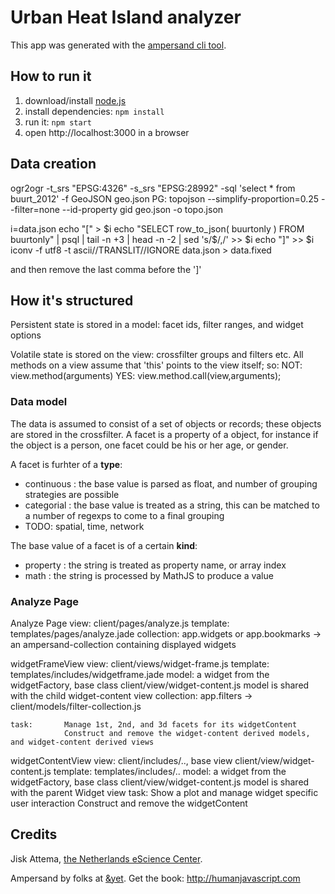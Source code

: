 # Urban Heat Island analyzer

This app was generated with the [ampersand cli tool](http://ampersandjs.com/learn/quick-start-guide).

## How to run it

1. download/install [node.js](http://nodejs.org/)
1. install dependencies: `npm install`
1. run it: `npm start`
1. open http://localhost:3000 in a browser

## Data creation
 ogr2ogr -t_srs "EPSG:4326" -s_srs "EPSG:28992" -sql 'select * from buurt_2012' -f GeoJSON geo.json  PG:
 topojson  --simplify-proportion=0.25 --filter=none --id-property gid geo.json -o topo.json

 i=data.json
 echo "[" > $i
 echo "SELECT row_to_json( buurtonly ) FROM buurtonly" | psql | tail -n +3 | head -n -2 | sed 's/$/,/' >> $i
 echo "]"  >> $i
 iconv -f utf8 -t ascii//TRANSLIT//IGNORE data.json > data.fixed

and then remove the last comma before the ']'


## How it's structured

Persistent state is stored in a model:
    facet ids, filter ranges, and widget options

Volatile state is stored on the view:
    crossfilter groups and filters etc. 
    All methods on a view assume that 'this' points to the view itself; so:
        NOT: view.method(arguments) 
        YES: view.method.call(view,arguments);

### Data model

The data is assumed to consist of a set of objects or records; these objects are stored in the crossfilter.
A facet is a property of a object, for instance if the object is a person, one facet could be his or her age, or gender.

A facet is furhter of a **type**:
 * continuous : the base value is parsed as float, and number of grouping strategies are possible
 * categorial : the base value is treated as a string, this can be matched to a number of regexps to come to a final grouping
 * TODO: spatial, time, network

The base value of a facet is of a certain **kind**:
 * property : the string is treated as property name, or array index
 * math : the string is processed by MathJS to produce a value



### Analyze Page

Analyze Page
    view:       client/pages/analyze.js
    template:   templates/pages/analyze.jade
    collection: app.widgets or app.bookmarks -> an ampersand-collection containing displayed widgets

widgetFrameView
    view:       client/views/widget-frame.js
    template:   templates/includes/widgetframe.jade
    model:      a widget from the widgetFactory, base class client/view/widget-content.js
                model is shared with the child widget-content view
    collection: app.filters -> client/models/filter-collection.js

    task:       Manage 1st, 2nd, and 3d facets for its widgetContent
                Construct and remove the widget-content derived models, and widget-content derived views


widgetContentView
    view:       client/includes/.., base view client/view/widget-content.js
    template:   templates/includes/..
    model:      a widget from the widgetFactory, base class client/view/widget-content.js
                model is shared with the parent Widget view 
    task:       Show a plot and manage widget specific user interaction
                Construct and remove the widgetContent

## Credits

Jisk Attema, [the Netherlands eScience Center](http://nlesc.nl).

Ampersand by folks at [&yet](http://andyet.com).
Get the book: http://humanjavascript.com
